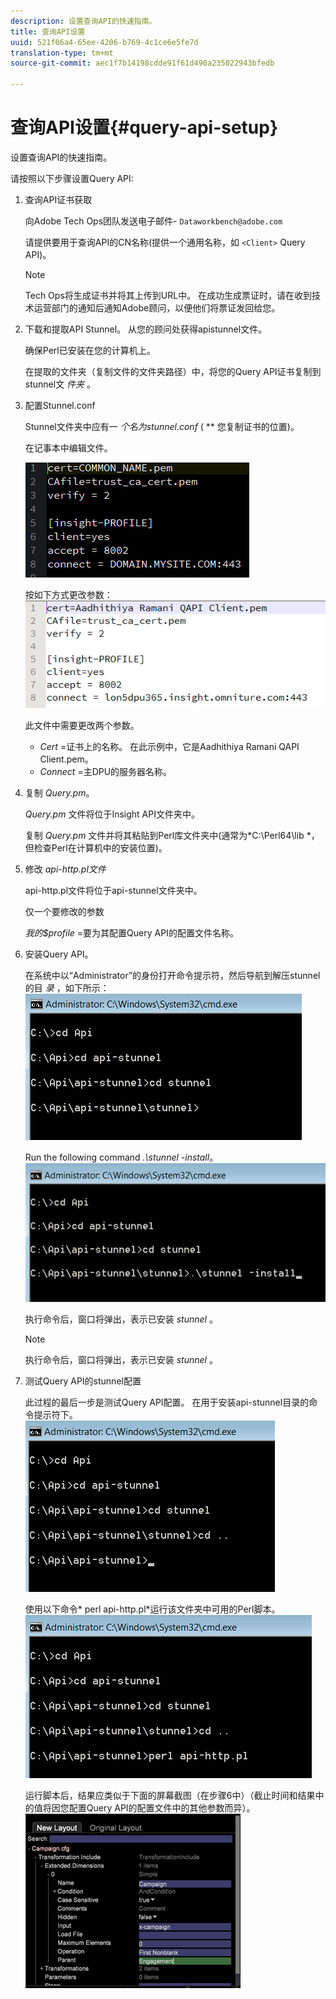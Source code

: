 ```yaml
---
description: 设置查询API的快速指南。
title: 查询API设置
uuid: 521f06a4-65ee-4206-b769-4c1ce6e5fe7d
translation-type: tm+mt
source-git-commit: aec1f7b14198cdde91f61d490a235022943bfedb

---
```



# 查询API设置{#query-api-setup}

设置查询API的快速指南。

请按照以下步骤设置Query API:

1. 查询API证书获取

   向Adobe Tech Ops团队发送电子邮件- `Dataworkbench@adobe.com`

   请提供要用于查询API的CN名称(提供一个通用名称，如 `<Client>` Query API)。

   >[!NOTE]
   >
   >Tech Ops将生成证书并将其上传到URL中。 在成功生成票证时，请在收到技术运营部门的通知后通知Adobe顾问，以便他们将票证发回给您。

1. 下载和提取API Stunnel。 从您的顾问处获得apistunnel文件。

   确保Perl已安装在您的计算机上。

   在提取的文件夹（复制文件的文件夹路径）中，将您的Query API证书复制到stunnel文 *件夹* 。

1. 配置Stunnel.conf

   Stunnel文件夹中应有一 *个名为stunnel.conf* ( ** 您复制证书的位置)。

   在记事本中编辑文件。

   ![](assets/dwb_impl_API1.png)

   按如下方式更改参数： ![](assets/dwb_impl_API2.png)

   此文件中需要更改两个参数。

   * *Cert* =证书上的名称。 在此示例中，它是Aadhithiya Ramani QAPI Client.pem。
   * *Connect* =主DPU的服务器名称。

1. 复制 *Query.pm*。

   *Query.pm* 文件将位于Insight API文件夹中。

   复制 *Query.pm* 文件并将其粘贴到Perl库文件夹中(通常为*C:\Perl64\lib *，但检查Perl在计算机中的安装位置)。

1. 修改 *api-http.pl文件*

   api-http.pl文件将位于api-stunnel文件夹中。

   仅一个要修改的参数

   *我的$profile* =要为其配置Query API的配置文件名称。

1. 安装Query API。

   在系统中以“Administrator”的身份打开命令提示符，然后导航到解压stunnel的目 *录* ，如下所示： ![](assets/dwb_impl_API3.png)

   Run the following command *.\stunnel -install*。 ![](assets/dwb_impl_API4.png)

   执行命令后，窗口将弹出，表示已安装 *stunnel* 。

   >[!NOTE]
   >
   >执行命令后，窗口将弹出，表示已安装 *stunnel* 。

1. 测试Query API的stunnel配置

   此过程的最后一步是测试Query API配置。 在用于安装api-stunnel目录的命令提示符下。 ![](assets/dwb_impl_API5.png)

   使用以下命令* perl api-http.pl*运行该文件夹中可用的Perl脚本。 ![](assets/dwb_impl_API6.png)

   运行脚本后，结果应类似于下面的屏幕截图（在步骤6中）（截止时间和结果中的值将因您配置Query API的配置文件中的其他参数而异）。 ![](assets/dwb_impl_API7.png)

